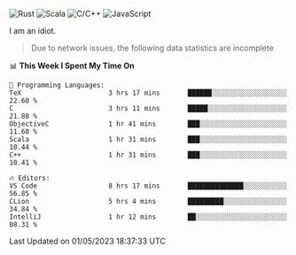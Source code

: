 ![Rust](https://img.shields.io/badge/Rust-000000?style=flat-square&logo=rust&logoColor=white)
![Scala](https://img.shields.io/badge/Scala-DC322F?style=flat-square&logo=Scala)
![C/C++](https://img.shields.io/badge/C++-00599c?style=flat-square&logo=C%2B%2B)
![JavaScript](https://img.shields.io/badge/JavaScript-323330?style=flat-square&logo=javascript&logoColor=F7DF1E)

I am an idiot.

> Due to network issues, the following data statistics are incomplete

<!--START_SECTION:waka-->
📊 **This Week I Spent My Time On** 

```text
💬 Programming Languages: 
TeX                      3 hrs 17 mins       ██████░░░░░░░░░░░░░░░░░░░   22.60 % 
C                        3 hrs 11 mins       █████░░░░░░░░░░░░░░░░░░░░   21.88 % 
ObjectiveC               1 hr 41 mins        ███░░░░░░░░░░░░░░░░░░░░░░   11.60 % 
Scala                    1 hr 31 mins        ███░░░░░░░░░░░░░░░░░░░░░░   10.44 % 
C++                      1 hr 31 mins        ███░░░░░░░░░░░░░░░░░░░░░░   10.41 % 

🔥 Editors: 
VS Code                  8 hrs 17 mins       ██████████████░░░░░░░░░░░   56.85 % 
CLion                    5 hrs 4 mins        █████████░░░░░░░░░░░░░░░░   34.84 % 
IntelliJ                 1 hr 12 mins        ██░░░░░░░░░░░░░░░░░░░░░░░   08.31 % 
```


 Last Updated on 01/05/2023 18:37:33 UTC
<!--END_SECTION:waka-->
